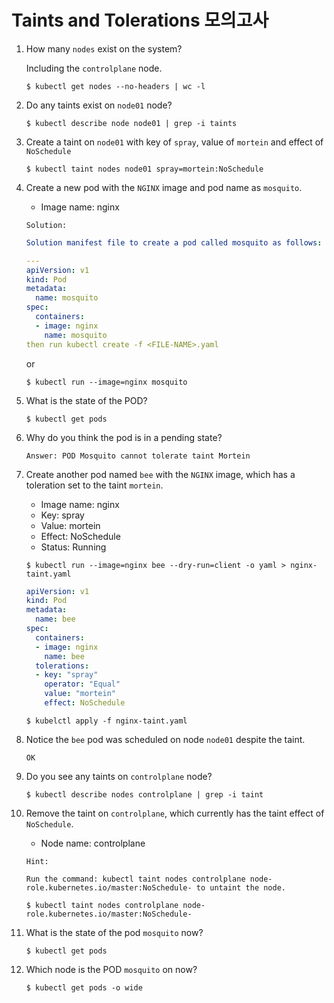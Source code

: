 # Taints and Tolerations 모의고사



1. How many `nodes` exist on the system?

   Including the `controlplane` node.

   ```
   $ kubectl get nodes --no-headers | wc -l
   ```



2. Do any taints exist on `node01` node?

   ```
   $ kubectl describe node node01 | grep -i taints
   ```



3. Create a taint on `node01` with key of `spray`, value of `mortein` and effect of `NoSchedule`

   ```
   $ kubectl taint nodes node01 spray=mortein:NoSchedule
   ```

   

4. Create a new pod with the `NGINX` image and pod name as `mosquito`.

   - Image name: nginx

   `Solution:`

   ```yaml
   Solution manifest file to create a pod called mosquito as follows:
   
   ---
   apiVersion: v1
   kind: Pod
   metadata:
     name: mosquito
   spec:
     containers:
     - image: nginx
       name: mosquito
   then run kubectl create -f <FILE-NAME>.yaml
   ```


   or

   ```
   $ kubectl run --image=nginx mosquito
   ```



5. What is the state of the POD?

   ```
   $ kubectl get pods
   ```



6. Why do you think the pod is in a pending state?

   ```
   Answer: POD Mosquito cannot tolerate taint Mortein
   ```



7. Create another pod named `bee` with the `NGINX` image, which has a toleration set to the taint `mortein`.

   - Image name: nginx
   - Key: spray
   - Value: mortein
   - Effect: NoSchedule
   - Status: Running

   ```
   $ kubectl run --image=nginx bee --dry-run=client -o yaml > nginx-taint.yaml
   ```

   ```yaml
   apiVersion: v1
   kind: Pod
   metadata:
     name: bee
   spec:
     containers:
     - image: nginx
       name: bee
     tolerations:
     - key: "spray"
       operator: "Equal"
       value: "mortein"
       effect: NoSchedule
   ```

   ```
   $ kubelctl apply -f nginx-taint.yaml 
   ```

   

8. Notice the `bee` pod was scheduled on node `node01` despite the taint.

   ```
   OK
   ```



9. Do you see any taints on `controlplane` node?

   ```
   $ kubectl describe nodes controlplane | grep -i taint
   ```



10. Remove the taint on `controlplane`, which currently has the taint effect of `NoSchedule`.

    - Node name: controlplane

    `Hint:`

    `Run the command: kubectl taint nodes controlplane node-role.kubernetes.io/master:NoSchedule- to untaint the node.`

    ```
    $ kubectl taint nodes controlplane node-role.kubernetes.io/master:NoSchedule-
    ```

    

11. What is the state of the pod `mosquito` now?

    ```
    $ kubectl get pods
    ```



12. Which node is the POD `mosquito` on now?

    ```
    $ kubectl get pods -o wide
    ```

    